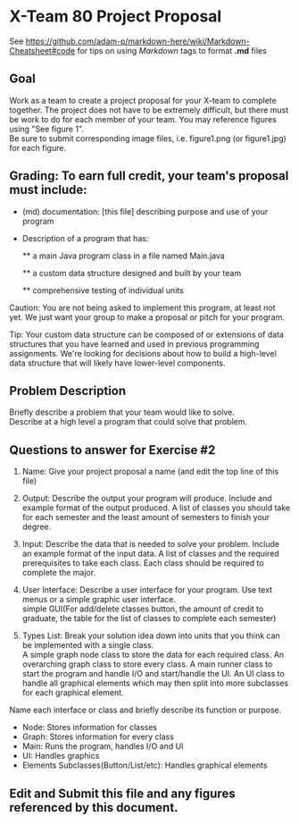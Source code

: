 # X-Team 80 Project Proposal

See https://github.com/adam-p/markdown-here/wiki/Markdown-Cheatsheet#code for tips on using *Markdown* tags to format __.md__ files

## Goal

Work as a team to create a project proposal for your X-team to complete together.
The project does not have to be extremely difficult,
but there must be work to do for each member of your team.
You may reference figures using "See figure 1".  
Be sure to submit corresponding image files, i.e. figure1.png (or figure1.jpg) for each figure.

## Grading: To earn full credit, your team's proposal must include:

* (md) documentation: [this file] describing purpose and use of your program

* Description of a program that has:

  ** a main Java program class in a file named Main.java
  
  ** a custom data structure designed and built by your team
  
  ** comprehensive testing of individual units
  
 Caution: You are not being asked to implement this program, at least not yet. 
 We just want your group to make a proposal or pitch for your program.
 
 Tip: Your custom data structure can be composed of or extensions of data structures that you have learned and used in previous programming assignments.  We're looking for decisions about how to build a high-level data structure that will likely have lower-level components.

## Problem Description


Briefly describe a problem that your team would like to solve.  
Describe at a high level a program that could solve that problem.

## Questions to answer for Exercise #2

1. Name: Give your project proposal a name (and edit the top line of this file)  



2. Output: Describe the output your program will produce.  Include and example format of the output produced.
A list of classes you should take for each semester and the least amount of semesters to finish your degree. 


3. Input: Describe the data that is needed to solve your problem. Include an example format of the input data.
A list of classes and the required prerequisites to take each class. Each class should be required to complete the major.


4. User Interface: Describe a user interface for your program.  Use text menus or a simple graphic user interface.  
simple GUI(For add/delete classes button, the amount of credit to graduate, the table for the list of classes to complete each semester)


5. Types List: Break your solution idea down into units that you think can be implemented with a single class.  
A simple graph node class to store the data for each required class. An overarching graph class to store every class. A main runner class to start the program and handle I/O and start/handle the UI. An UI class to handle all graphical elements which may then split into more subclasses for each graphical element.


Name each interface or class and briefly describe its function or purpose.  
* Node: Stores information for classes
* Graph: Stores information for every class
* Main: Runs the program, handles I/O and UI
* UI: Handles graphics
* Elements Subclasses(Button/List/etc): Handles graphical elements

## Edit and Submit this file and any figures referenced by this document.

